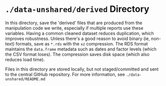 `./data-unshared/derived` Directory
=========
In this directory, save the 'derived' files that are produced from the manipulation code we write, especially if multiple reports use these variables.  Having a common cleaned dataset reduces duplication, which improves robustness.  Unless there's a good reason to avoid binary (ie, non-text) formats, save as `*.rds` with the `xz` compression.   The RDS format maintains the `data.frame` metadata such as dates and factor levels (which the CSV format loses).  The compression saves disk space (which also reduces load time).

Files in this directory are stored locally, but not staged/committed and sent to the central GitHub repository.  For more information, see `./data-unshared/README.md`
